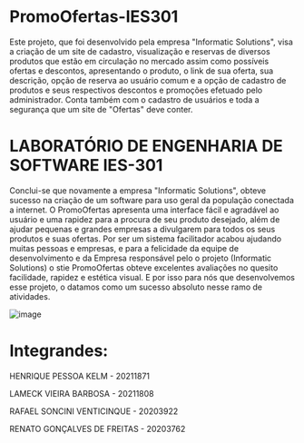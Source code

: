 # PromoOfertas-IES301

Este projeto, que foi desenvolvido pela empresa "Informatic Solutions", visa a criação de um site de cadastro, visualização e reservas de diversos produtos que estão em circulação no mercado assim como possíveis ofertas e descontos, apresentando o produto, o link de sua oferta, sua descrição, opção de reserva ao usuário comum e a opção de cadastro de produtos e seus respectivos descontos e promoções efetuado pelo administrador. Conta também com o cadastro de usuários e toda a segurança que um site de "Ofertas" deve conter.

# LABORATÓRIO DE ENGENHARIA DE SOFTWARE IES-301


Conclui-se que novamente a empresa "Informatic Solutions", obteve sucesso na criação de um software para uso geral da população conectada a internet. O PromoOfertas apresenta uma interface fácil e agradável ao usuário e uma rapidez para a procura de seu produto desejado, além de ajudar pequenas e grandes empresas a divulgarem para todos os seus produtos e suas ofertas. Por ser um sistema facilitador acabou ajudando muitas pessoas e empresas, e para a felicidade da equipe de desenvolvimento e da Empresa responsável pelo o projeto (Informatic Solutions) o stie PromoOfertas obteve excelentes avaliações no quesito facilidade, rapidez e estética visual. E por isso para nós que desenvolvemos esse projeto, o datamos como um sucesso absoluto nesse ramo de atividades.

![image](https://user-images.githubusercontent.com/73174472/202855263-453de8ec-45a0-47c2-b8f4-c56aef182773.png)

# Integrandes:

HENRIQUE PESSOA KELM - 20211871

LAMECK VIEIRA BARBOSA - 20211808

RAFAEL SONCINI VENTICINQUE - 20203922

RENATO GONÇALVES DE FREITAS - 20203762
